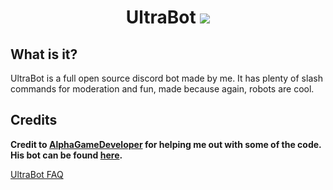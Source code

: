 <h1 align="center">UltraBot <img src="https://cdn.discordapp.com/app-icons/1225220764861730867/f66bd4beb4f1ebee0685d8c5cfd646bb.png?size=48" /></h1>

<!-- ![alt text](https://cdn.discordapp.com/app-icons/1225220764861730867/f66bd4beb4f1ebee0685d8c5cfd646bb.png?size=256) -->

## What is it?
UltraBot is a full open source discord bot made by me. It has plenty of slash commands for moderation and fun, made because again, robots are cool.

## Credits
**Credit to [AlphaGameDeveloper](https://github.com/AlphaGameDeveloper) for helping me out with some of the code.  His bot can be found [here](https://github.com/AlphaGameDeveloper/AlphaGameBot).**

[UltraBot FAQ](https://combinesoldier14.blogspot.com/p/ultrabot-links-faq.html)
